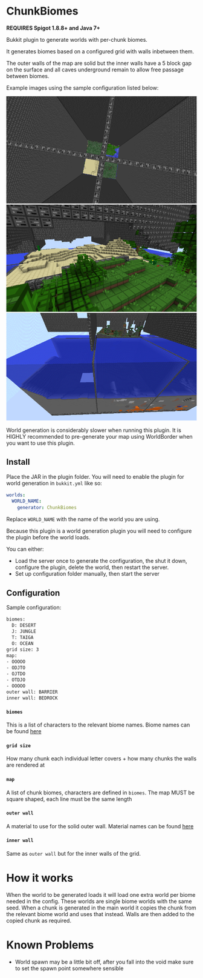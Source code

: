 ChunkBiomes
===========

__REQUIRES Spigot 1.8.8+ and Java 7+__

Bukkit plugin to generate worlds with per-chunk biomes.

It generates biomes based on a configured grid with walls inbetween them. 

The outer walls of the map are solid but the inner walls have a 5 block gap on the surface and all caves underground 
remain to allow free passage between biomes.

Example images using the sample configuration listed below:

![Chunk Split](images/chunk-split.png)
![Surface](images/surface.png)
![Walls](images/walls.png)

World generation is considerably slower when running this plugin. It is HIGHLY recommended to pre-generate your map using
WorldBorder when you want to use this plugin.

## Install

Place the JAR in the plugin folder. You will need to enable the plugin for world generation in `bukkit.yml` like so:

```yaml
worlds:
  WORLD_NAME:
    generator: ChunkBiomes
```

Replace `WORLD_NAME` with the name of the world you are using.

Because this plugin is a world generation plugin you will need to configure the plugin before the world loads.

You can either:

- Load the server once to generate the configuration, the shut it down, configure the plugin, delete the world, then restart the server.
- Set up configuration folder manually, then start the server

## Configuration

Sample configuration:

```
biomes:
  D: DESERT
  J: JUNGLE
  T: TAIGA
  O: OCEAN
grid size: 3
map:
- OOOOO
- ODJTO
- OJTDO
- OTDJO
- OOOOO
outer wall: BARRIER
inner wall: BEDROCK
```

#### `biomes`

This is a list of characters to the relevant biome names. Biome names can be found [here](https://hub.spigotmc.org/javadocs/bukkit/org/bukkit/block/Biome.html)

#### `grid size`

How many chunk each individual letter covers + how many chunks the walls are rendered at

#### `map`

A list of chunk biomes, characters are defined in `biomes`. The map MUST be square shaped, each line must be the same length

#### `outer wall`

A material to use for the solid outer wall. Material names can be found [here](https://hub.spigotmc.org/javadocs/bukkit/org/bukkit/Material.html)

#### `inner wall`

Same as `outer wall` but for the inner walls of the grid.

# How it works

When the world to be generated loads it will load one extra world per biome needed in the config. 
These worlds are single biome worlds with the same seed.
When a chunk is generated in the main world it copies the chunk from the relevant biome world and uses that instead.
Walls are then added to the copied chunk as required.

# Known Problems

- World spawn may be a little bit off, after you fall into the void make sure to set the spawn point somewhere sensible
